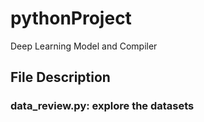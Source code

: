 # pythonProject
Deep Learning Model and Compiler
## File Description
### data_review.py: explore the datasets
